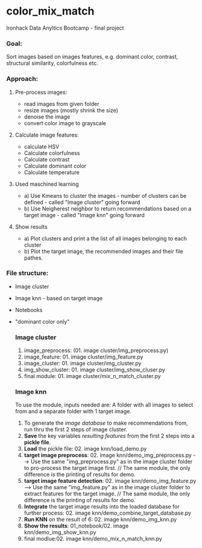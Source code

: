 # color_mix_match

Ironhack Data Anyltics Bootcamp - final project 

### Goal: 

Sort images based on images features, e.g. dominant color, contrast, structural similarity, colorfulness etc. 

### Approach:

1) Pre-process images:
    - read images from given folder 
    - resize images (mostly shrink the size)
    - denoise the image
    - convert color image to grayscale

2) Calculate image features:
    - calculate HSV
    - Calculate colorfulness
    - Calculate contrast 
    - Calculate dominant color 
    - Calculate temperature

3) Used maschined learning
    - a) Use Kmeans to cluster the images - number of clusters can be defined - called "Image cluster" going forward
    - b) Use Neigherest neighbor to return recommendations based on a target image - called "Image knn" going forward

4) Show results
    - a) Plot clusters and print a the list of all images belonging to each cluster
    - b) Plot the target image, the recommended images and their file pathes. 


### File structure:
- Image cluster
- Image knn - based on target image
- Notebooks
- "dominant color only" 

    ### Image cluster
    
    1. image_preprocess: (01. image cluster/img_preprocess.py)
    2. image_feature: 01. image cluster/img_feature.py
    3. image_cluster: 01. image cluster/img_cluster.py
    4. img_show_cluster: 01. image cluster/img_show_cluser.py
    5. final module: 01. image cluster/mix_n_match_cluster.py

    ### Image knn

    To use the module, inputs needed are:
    A folder with all images to select from and a separate folder with 1 target image. 

    1. To generate the *image database* to make recommendations from, run thru the first 2 steps of image cluster.
    2. **Save** the key variables *resulting features* from the first 2 steps into a **pickle file**.
    3. **Load** the pickle file: 02. image knn/load_demo.py
    4. **target image preprocess**: 02. image knn/demo_img_preprocess.py --> Use the same "img_preprocess.py" as in the image cluster folder to pro-process the target image first. // The same module, the only difference is the printing of results for demo.
    5. **target image feature detection**: 02. image knn/demo_img_feature.py --> Use the same "img_feature.py" as in the image cluster folder to extract features for the target image. // The same module, the only difference is the printing of results for demo.
    6. **Integrate** the target image results into the loaded database for further process: 02. image knn/demo_combine_target_database.py
    7. **Run KNN** on the result of 6: 02. image knn/demo_img_knn.py
    8. **Show the results**: 01_notebook/02. image knn/demo_img_show_knn.py
    9. final modlue:02. image knn/demo_mix_n_match_knn.py
